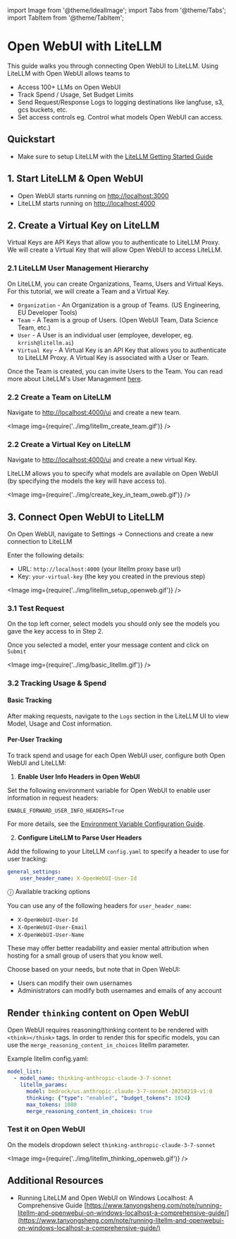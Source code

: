 import Image from '@theme/IdealImage';
import Tabs from '@theme/Tabs';
import TabItem from '@theme/TabItem';

# Open WebUI with LiteLLM

This guide walks you through connecting Open WebUI to LiteLLM. Using LiteLLM with Open WebUI allows teams to 
- Access 100+ LLMs on Open WebUI
- Track Spend / Usage, Set Budget Limits 
- Send Request/Response Logs to logging destinations like langfuse, s3, gcs buckets, etc.
- Set access controls eg. Control what models Open WebUI can access.

## Quickstart

- Make sure to setup LiteLLM with the [LiteLLM Getting Started Guide](https://docs.litellm.ai/docs/proxy/docker_quick_start)


## 1. Start LiteLLM & Open WebUI

- Open WebUI starts running on [http://localhost:3000](http://localhost:3000)
- LiteLLM starts running on [http://localhost:4000](http://localhost:4000)


## 2. Create a Virtual Key on LiteLLM

Virtual Keys are API Keys that allow you to authenticate to LiteLLM Proxy. We will create a Virtual Key that will allow Open WebUI to access LiteLLM.

### 2.1 LiteLLM User Management Hierarchy

On LiteLLM, you can create Organizations, Teams, Users and Virtual Keys. For this tutorial, we will create a Team and a Virtual Key.

- `Organization` - An Organization is a group of Teams. (US Engineering, EU Developer Tools)
- `Team` - A Team is a group of Users. (Open WebUI Team, Data Science Team, etc.)
- `User` - A User is an individual user (employee, developer, eg. `krrish@litellm.ai`)
- `Virtual Key` - A Virtual Key is an API Key that allows you to authenticate to LiteLLM Proxy. A Virtual Key is associated with a User or Team.

Once the Team is created, you can invite Users to the Team. You can read more about LiteLLM's User Management [here](https://docs.litellm.ai/docs/proxy/user_management_heirarchy).

### 2.2 Create a Team on LiteLLM

Navigate to [http://localhost:4000/ui](http://localhost:4000/ui) and create a new team.

<Image img={require('../img/litellm_create_team.gif')} />

### 2.2 Create a Virtual Key on LiteLLM

Navigate to [http://localhost:4000/ui](http://localhost:4000/ui) and create a new virtual Key. 

LiteLLM allows you to specify what models are available on Open WebUI (by specifying the models the key will have access to).

<Image img={require('../img/create_key_in_team_oweb.gif')} />

## 3. Connect Open WebUI to LiteLLM

On Open WebUI, navigate to Settings -> Connections and create a new connection to LiteLLM

Enter the following details:
- URL: `http://localhost:4000` (your litellm proxy base url)
- Key: `your-virtual-key` (the key you created in the previous step)

<Image img={require('../img/litellm_setup_openweb.gif')} />

### 3.1 Test Request

On the top left corner, select models you should only see the models you gave the key access to in Step 2.

Once you selected a model, enter your message content and click on `Submit`

<Image img={require('../img/basic_litellm.gif')} />

### 3.2 Tracking Usage & Spend

#### Basic Tracking

After making requests, navigate to the `Logs` section in the LiteLLM UI to view Model, Usage and Cost information.

#### Per-User Tracking

To track spend and usage for each Open WebUI user, configure both Open WebUI and LiteLLM:

1. **Enable User Info Headers in Open WebUI**
   
  Set the following environment variable for Open WebUI to enable user information in request headers:
  ```dotenv
  ENABLE_FORWARD_USER_INFO_HEADERS=True
  ```

  For more details, see the [Environment Variable Configuration Guide](https://docs.openwebui.com/getting-started/env-configuration/#enable_forward_user_info_headers).

2. **Configure LiteLLM to Parse User Headers**
   
  Add the following to your LiteLLM `config.yaml` to specify a header to use for user tracking:

  ```yaml
  general_settings:
      user_header_name: X-OpenWebUI-User-Id
  ```

  ⓘ Available tracking options

  You can use any of the following headers for `user_header_name`:
  - `X-OpenWebUI-User-Id`
  - `X-OpenWebUI-User-Email`
  - `X-OpenWebUI-User-Name`
  
  These may offer better readability and easier mental attribution when hosting for a small group of users that you know well.

  Choose based on your needs, but note that in Open WebUI: 
  - Users can modify their own usernames
  - Administrators can modify both usernames and emails of any account



## Render `thinking` content on Open WebUI

Open WebUI requires reasoning/thinking content to be rendered with `<think></think>` tags. In order to render this for specific models, you can use the `merge_reasoning_content_in_choices` litellm parameter.

Example litellm config.yaml:

```yaml
model_list:
  - model_name: thinking-anthropic-claude-3-7-sonnet
    litellm_params:
      model: bedrock/us.anthropic.claude-3-7-sonnet-20250219-v1:0
      thinking: {"type": "enabled", "budget_tokens": 1024}
      max_tokens: 1080
      merge_reasoning_content_in_choices: true
```

### Test it on Open WebUI

On the models dropdown select `thinking-anthropic-claude-3-7-sonnet`

<Image img={require('../img/litellm_thinking_openweb.gif')} />

## Additional Resources
- Running LiteLLM and Open WebUI on Windows Localhost: A Comprehensive Guide [https://www.tanyongsheng.com/note/running-litellm-and-openwebui-on-windows-localhost-a-comprehensive-guide/](https://www.tanyongsheng.com/note/running-litellm-and-openwebui-on-windows-localhost-a-comprehensive-guide/)
